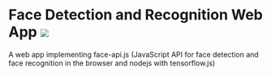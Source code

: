 # Face Detection and Recognition Web App ![](https://komarev.com/ghpvc/?username=AravindVNair99&label=Views)
A web app implementing face-api.js (JavaScript API for face detection and face recognition in the browser and nodejs with tensorflow.js)
